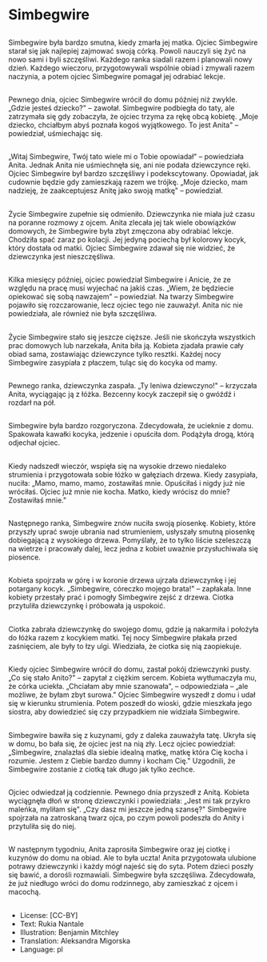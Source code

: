 # Simbegwire

##
Simbegwire była bardzo smutna, kiedy zmarła jej matka. Ojciec Simbegwire starał się jak najlepiej zajmować swoją córką. Powoli nauczyli się żyć na nowo sami i byli szczęśliwi. Każdego ranka siadali razem i planowali nowy dzień. Każdego wieczoru, przygotowywali wspólnie obiad i zmywali razem naczynia, a potem ojciec Simbegwire pomagał jej odrabiać lekcje.

##
Pewnego dnia, ojciec Simbegwire wrócił do domu później niż zwykle. „Gdzie jesteś dziecko?" – zawołał. Simbegwire podbiegła do taty, ale zatrzymała się gdy zobaczyła, że ojciec trzyma za rękę obcą kobietę. „Moje dziecko, chciałbym abyś poznała kogoś wyjątkowego. To jest Anita" – powiedział, uśmiechając się.

##
„Witaj Simbegwire, Twój tato wiele mi o Tobie opowiadał" – powiedziała Anita. Jednak Anita nie uśmiechnęła się, ani nie podała dziewczynce ręki. Ojciec Simbegwire był bardzo szczęśliwy i podekscytowany. Opowiadał, jak cudownie będzie gdy zamieszkają razem we trójkę. „Moje dziecko, mam nadzieję, że zaakceptujesz Anitę jako swoją matkę" – powiedział.

##
Życie Simbegwire zupełnie się odmieniło. Dziewczynka nie miała już czasu na poranne rozmowy z ojcem. Anita zlecała jej tak wiele obowiązków domowych, że Simbegwire była zbyt zmęczona aby odrabiać lekcje. Chodziła spać zaraz po kolacji. Jej jedyną pociechą był kolorowy kocyk, który dostała od matki. Ojciec Simbegwire zdawał się nie widzieć, że dziewczynka jest nieszczęśliwa.

##
Kilka miesięcy później, ojciec powiedział Simbegwire i Anicie, że ze względu na pracę musi wyjechać na jakiś czas. „Wiem, że będziecie opiekować się sobą nawzajem" – powiedział. Na twarzy Simbegwire pojawiło się rozczarowanie, lecz ojciec tego nie zauważył. Anita nic nie powiedziała, ale również nie była szczęśliwa.

##
Życie Simbegwire stało się jeszcze cięższe. Jeśli nie skończyła wszystkich prac domowych lub narzekała, Anita biła ją. Kobieta zjadała prawie cały obiad sama, zostawiając dziewczynce tylko resztki. Każdej nocy Simbegwire zasypiała z płaczem, tuląc się do kocyka od mamy.

##
Pewnego ranka, dziewczynka zaspała. „Ty leniwa dziewczyno!" – krzyczała Anita, wyciągając ją z łóżka. Bezcenny kocyk zaczepił się o gwóźdź i rozdarł na pół.

##
Simbegwire była bardzo rozgoryczona. Zdecydowała, że ucieknie z domu. Spakowała kawałki kocyka, jedzenie i opuściła dom. Podążyła drogą, którą odjechał ojciec.

##
Kiedy nadszedł wieczór, wspięła się na wysokie drzewo niedaleko strumienia i przygotowała sobie łóżko w gałęziach drzewa. Kiedy zasypiała, nuciła: „Mamo, mamo, mamo, zostawiłaś mnie. Opuściłaś i nigdy już nie wróciłaś. Ojciec już mnie nie kocha. Matko, kiedy wrócisz do mnie? Zostawiłaś mnie."

##
Następnego ranka, Simbegwire znów nuciła swoją piosenkę. Kobiety, które przyszły uprać swoje ubrania nad strumieniem, usłyszały smutną piosenkę dobiegającą z wysokiego drzewa. Pomyślały, że to tylko liście szeleszczą na wietrze i pracowały dalej, lecz jedna z kobiet uważnie przysłuchiwała się piosence.

##
Kobieta spojrzała w górę i w koronie drzewa ujrzała dziewczynkę i jej potargany kocyk. „Simbegwire, córeczko mojego brata!" – zapłakała. Inne kobiety przestały prać i pomogły Simbegwire zejść z drzewa. Ciotka przytuliła dziewczynkę i próbowała ją uspokoić.

##
Ciotka zabrała dziewczynkę do swojego domu, gdzie ją nakarmiła i położyła do łóżka razem z kocykiem matki. Tej nocy Simbegwire płakała przed zaśnięciem, ale były to łzy ulgi. Wiedziała, że ciotka się nią zaopiekuje.

##
Kiedy ojciec Simbegwire wrócił do domu, zastał pokój dziewczynki pusty. „Co się stało Anito?" – zapytał z ciężkim sercem. Kobieta wytłumaczyła mu, że córka uciekła. „Chciałam aby mnie szanowała", – odpowiedziała – „ale możliwe, że byłam zbyt surowa." Ojciec Simbegwire wyszedł z domu i udał się w kierunku strumienia. Potem poszedł do wioski, gdzie mieszkała jego siostra, aby dowiedzieć się czy przypadkiem nie widziała Simbegwire.

##
Simbegwire bawiła się z kuzynami, gdy z daleka zauważyła tatę. Ukryła się w domu, bo bała się, że ojciec jest na nią zły. Lecz ojciec powiedział: „Simbegwire, znalazłaś dla siebie idealną matkę, matkę która Cię kocha i rozumie. Jestem z Ciebie bardzo dumny i kocham Cię." Uzgodnili, że Simbegwire zostanie z ciotką tak długo jak tylko zechce.

##
Ojciec odwiedzał ją codziennie. Pewnego dnia przyszedł z Anitą. Kobieta wyciągnęła dłoń w stronę dziewczynki i powiedziała: „Jest mi tak przykro maleńka, myliłam się". „Czy dasz mi jeszcze jedną szansę?" Simbegwire spojrzała na zatroskaną twarz ojca, po czym powoli podeszła do Anity i przytuliła się do niej.

##
W następnym tygodniu, Anita zaprosiła Simbegwire oraz jej ciotkę i kuzynów do domu na obiad. Ale to była uczta! Anita przygotowała ulubione potrawy dziewczynki i każdy mógł najeść się do syta. Potem dzieci poszły się bawić, a dorośli rozmawiali. Simbegwire była szczęśliwa. Zdecydowała, że już niedługo wróci do domu rodzinnego, aby zamieszkać z ojcem i macochą.

##
* License: [CC-BY]
* Text: Rukia Nantale
* Illustration: Benjamin Mitchley
* Translation: Aleksandra Migorska
* Language: pl
